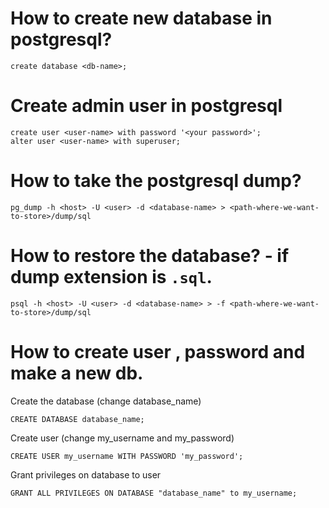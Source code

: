 # How to create new database in postgresql?
```
create database <db-name>;
```

# Create admin user in postgresql
```
create user <user-name> with password '<your password>';
alter user <user-name> with superuser;
```

# How to take the postgresql dump?
```
pg_dump -h <host> -U <user> -d <database-name> > <path-where-we-want-to-store>/dump/sql
```

# How to restore the database? - if dump extension is `.sql`.
```
psql -h <host> -U <user> -d <database-name> > -f <path-where-we-want-to-store>/dump/sql
```


# How to create user , password and make a new db.

Create the database (change database_name)
```
CREATE DATABASE database_name;
```
Create user (change my_username and my_password)
```
CREATE USER my_username WITH PASSWORD 'my_password';
```
Grant privileges on database to user
```
GRANT ALL PRIVILEGES ON DATABASE "database_name" to my_username;
```
